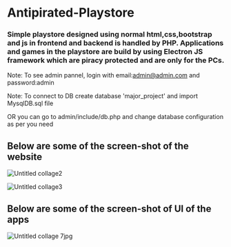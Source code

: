 # Antipirated-Playstore
### Simple playstore designed using normal html,css,bootstrap and js in frontend and backend is handled by  PHP. Applications and games in the playstore are  build by using Electron JS framework which are piracy protected and are only for the PCs.   

Note: To see admin pannel, login with email:admin@admin.com and password:admin

Note: To connect to DB create database 'major_project' and import MysqlDB.sql file 

OR you can go to admin/include/db.php and change database configuration as per you need

## Below are some of the screen-shot of the website


![Untitled collage2](https://user-images.githubusercontent.com/41549427/60393039-b2ad1800-9b2e-11e9-851d-45bc51289419.jpg)

![Untitled collage3](https://user-images.githubusercontent.com/41549427/60393128-171ca700-9b30-11e9-804f-741f18aaab5f.jpg)


## Below are some of the screen-shot of UI of the apps


![Untitled collage 7jpg](https://user-images.githubusercontent.com/41549427/60393617-0112e480-9b38-11e9-85a6-25e2d758fde1.jpg)

